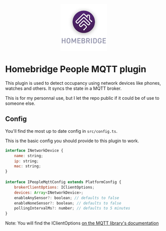 <p align="center">
    <img src="https://github.com/homebridge/branding/raw/master/logos/homebridge-wordmark-logo-vertical.png" width="150">
</p>

# Homebridge People MQTT plugin

This plugin is used to detect occupancy using network devices like phones, watches and others. It syncs the state in a MQTT broker.

This is for my personnal use, but I let the repo public if it could be of use to someone else.

## Config

You'll find the most up to date config in `src/config.ts`.

This is the basic config you should provide to this plugin to work.

```js
interface INetworkDevice {
    name: string;
    ip: string;
    mac: string;
}

interface IPeopleMqttConfig extends PlatformConfig {
    brokerClientOptions: IClientOptions;
    devices: Array<INetworkDevice>;
    enableAnySensor?: boolean; // defaults to false
    enableNoneSensor?: boolean; // defaults to false
    pollingIntervalMs?: number; // defaults to 5 minutes
}
```

Note: You will find the IClientOptions [on the MQTT library's documentation](https://github.com/mqttjs/MQTT.js/#mqttclientstreambuilder-options)
